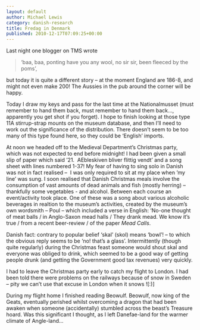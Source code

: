 ```yaml
---
layout: default
author: Michael Lewis
category: danish-research
title: Fredag in Denmark
published: 2010-12-17T07:09:25+00:00
---
```


Last night one blogger on TMS wrote

> ‘baa, baa, ponting have you any wool, no sir sir, been fleeced by the poms’,

but today it is quite a different story – at the moment England are 186-8, and might not even make 200! The Aussies in the pub around the corner will be happy.

Today I draw my keys and pass for the last time at the Nationalmusset (must remember to hand them back, must remember to hand them back…, apparently you get shot if you forget). I hope to finish looking at those type 11A stirrup-strap mounts on the museum database, and then I’ll need to work out the significance of the distribution. There doesn’t seem to be too many of this type found here, so they could be ‘English’ imports.

At noon we headed off to the Medieval Department’s Christmas party, which was not expected to end before midnight! I had been given a small slip of paper which said ’21.  AEbleskiven bliver flittig vendt’ and a song sheet with lines numbered 1-37! My fear of having to sing solo in Danish was not in fact realised –  I was only required to sit at my place when ’my line’ was sung. I soon realised that Danish Christmas meals involve the consumption of vast amounts of dead animals and fish (mostly herring) – thankfully some vegetables - and alcohol. Between each course an event/activity took place. One of these was a song about various alcoholic beverages in realtion to the museum’s activities, created by the museum’s own wordsmith – Poul – which included a verse in English: ‘No-one thought of meat balls / in Anglo-Saxon mead halls / They drank mead. We know it’s true / from a recent beer-review / of the paper _Mead Calls_.

Danish fact: contrary to popular belief ‘skal’ (skol) means ‘bowl’! – to which the obvious reply seems to be ‘no! that’s a glass’. Intermittently (though quite regularly) during the Christmas feast someone would shout skal and everyone was obliged to drink, which seemed to be a good way of getting people drunk (and getting the Government good tax revenues) very quickly.

I had to leave the Christmas party early to catch my flight to London. I had been told there were problems on the railways because of snow in Sweden – pity we can’t use that excuse in London when it snows ![:)] 

During my flight home I finished reading Beowulf. Beowulf, now king of the Geats, eventually perished whilst overcoming a dragon that had been awaken when someone (accidentally) stumbled across the beast’s Treasure hoard. Was this significant I thought, as I left Danefae-land for the warmer climate of Angle-land…
